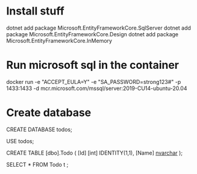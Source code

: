 # Install stuff
dotnet add package Microsoft.EntityFrameworkCore.SqlServer
dotnet add package Microsoft.EntityFrameworkCore.Design
dotnet add package Microsoft.EntityFrameworkCore.InMemory 


# Run microsoft sql in the container 
docker run -e "ACCEPT_EULA=Y" -e "SA_PASSWORD=strong123#" -p 1433:1433 -d mcr.microsoft.com/mssql/server:2019-CU14-ubuntu-20.04


# Create database
CREATE DATABASE todos;

USE todos;

CREATE TABLE [dbo].Todo (
	[Id] [int] IDENTITY(1,1),
	[Name] [nvarchar](500)
);

SELECT * FROM  Todo t ;
